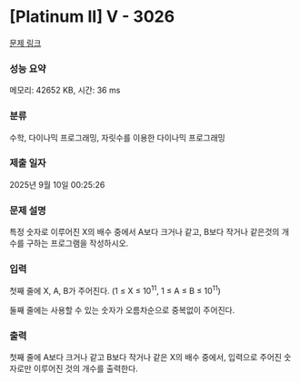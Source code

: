 # [Platinum II] V - 3026 

[문제 링크](https://www.acmicpc.net/problem/3026) 

### 성능 요약

메모리: 42652 KB, 시간: 36 ms

### 분류

수학, 다이나믹 프로그래밍, 자릿수를 이용한 다이나믹 프로그래밍

### 제출 일자

2025년 9월 10일 00:25:26

### 문제 설명

<p>특정 숫자로 이루어진 X의 배수 중에서 A보다 크거나 같고, B보다 작거나 같은것의 개수를 구하는 프로그램을 작성하시오.</p>

### 입력 

 <p>첫째 줄에 X, A, B가 주어진다. (1 ≤ X ≤ 10<sup>11</sup>, 1 ≤ A ≤ B ≤ 10<sup>11</sup>)</p>

<p>둘째 줄에는 사용할 수 있는 숫자가 오름차순으로 중복없이 주어진다.</p>

### 출력 

 <p>첫째 줄에 A보다 크거나 같고 B보다 작거나 같은 X의 배수 중에서, 입력으로 주어진 숫자로만 이루어진 것의 개수를 출력한다.</p>

